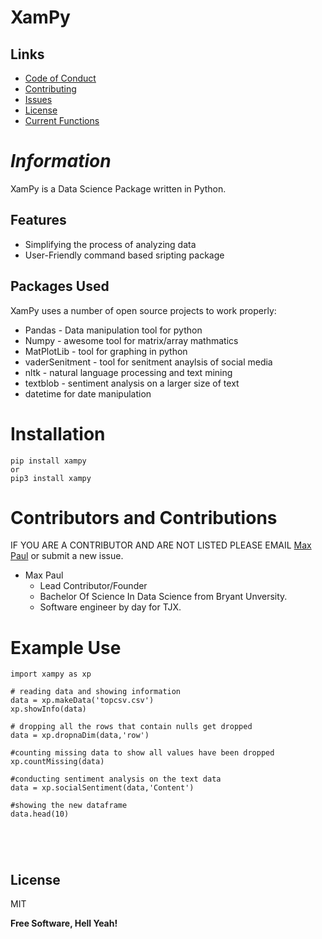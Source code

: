 # XamPy
## Links
- [Code of Conduct](https://github.com/XamNalpak/xampy/blob/main/CODE-OF-CONDUCT.md)
- [Contributing](https://github.com/XamNalpak/xampy/blob/main/CONTRIBUTING.md)
- [Issues](https://github.com/XamNalpak/xampy/issues)
- [License](https://github.com/XamNalpak/xampy/blob/main/LICENSE)
- [Current Functions](https://github.com/XamNalpak/xampy/blob/main/FUNCTIONS.md)



# _Information_


XamPy is a Data Science Package written in Python. 
## Features

- Simplifying the process of analyzing data
- User-Friendly command based sripting package

## Packages Used

XamPy uses a number of open source projects to work properly:

- Pandas - Data manipulation tool for python
- Numpy - awesome tool for matrix/array mathmatics
- MatPlotLib - tool for graphing in python
- vaderSenitment - tool for senitment anaylsis of social media
- nltk - natural language processing and text mining
- textblob - sentiment analysis on a larger size of text
- datetime for date manipulation

# Installation
```
pip install xampy
or
pip3 install xampy
```

# Contributors and Contributions
IF YOU ARE A CONTRIBUTOR AND ARE NOT LISTED PLEASE EMAIL [Max Paul](mailto:maxkpaul21@gmail.com) or submit a new issue.

 - Max Paul 
   - Lead Contributor/Founder
   - Bachelor Of Science In Data Science from Bryant Unversity.
   - Software engineer by day for TJX.

# Example Use

```
import xampy as xp

# reading data and showing information
data = xp.makeData('topcsv.csv')
xp.showInfo(data)

# dropping all the rows that contain nulls get dropped
data = xp.dropnaDim(data,'row')

#counting missing data to show all values have been dropped
xp.countMissing(data)

#conducting sentiment analysis on the text data
data = xp.socialSentiment(data,'Content')

#showing the new dataframe
data.head(10)





```

## License

MIT

**Free Software, Hell Yeah!**

